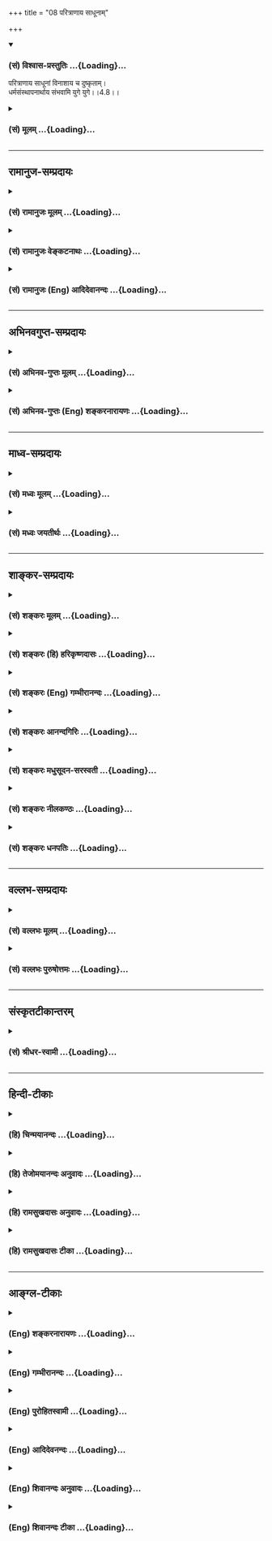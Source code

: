 +++
title = "08 परित्राणाय साधूनाम्"

+++
<div class="js_include" newlevelforh1="3" title="(सं) विश्वास-प्रस्तुतिः" unfilled url="/purANam/mahAbhAratam/06-bhIShma-parva/02-bhagavad-gItA-parva/saMskRtam/vishvAsa-prastutiH/04_jnAna-yogaH_brahmArp/08_paritrANAya_sAdhU.md">
<details open><summary><h3>(सं) विश्वास-प्रस्तुतिः ...{Loading}...</h3></summary>

परित्राणाय साधूनां विनाशाय च दुष्कृताम्।  
धर्मसंस्थापनार्थाय संभवामि युगे युगे।।4.8।।
</details>
</div>
<div class="js_include collapsed" newlevelforh1="3" title="(सं) मूलम्" unfilled url="/purANam/mahAbhAratam/06-bhIShma-parva/02-bhagavad-gItA-parva/saMskRtam/mUlam/04_jnAna-yogaH_brahmArp/08_paritrANAya_sAdhU.md">
<details><summary><h3>(सं) मूलम् ...{Loading}...</h3></summary>

परित्राणाय साधूनां विनाशाय च दुष्कृताम्।  
धर्मसंस्थापनार्थाय संभवामि युगे युगे।।4.8।।
</details>
</div>


_________________
## रामानुज-सम्प्रदायः
<div class="js_include collapsed" newlevelforh1="3" title="(सं) रामानुजः मूलम्" unfilled url="/purANam/mahAbhAratam/06-bhIShma-parva/02-bhagavad-gItA-parva/saMskRtam/rAmAnujaH/mUlam/04_jnAna-yogaH_brahmArp/08_paritrANAya_sAdhU.md">
<details><summary><h3>(सं) रामानुजः मूलम् ...{Loading}...</h3></summary>

।।4.8।। साधव उक्तलक्षणधर्मशीला वैष्णवाग्रेसरा मत्समाश्रयणे प्रवृत्ता
मन्नामकर्मस्वरूपाणाम् अवाङ्मनसगोचरतया मद्दर्शनाद् ऋते
स्वात्मधारणपोषणादिसुखम् अलभमाना अणुमात्रकालम् अपि कल्पसहस्रं मन्वानाः
प्रशिथिलसर्वगात्रा भवेयुः इति मत्स्वरूपचेष्टितावलोकनालापादिदानेन तेषां
**परित्राणाय** तद्विपरीतानां **विनाशाय** च क्षीणस्य वैदिकधर्मस्य
मदाराधनरूपस्य आराध्यस्वरूपप्रदर्शनेन तस्य स्थापनाय च देवमनुष्यादिरूपेण
**युगे युगे संभवामि।** कृतत्रेतादियुगविशेषनियमः अपि नास्ति इत्यर्थः।

</details>
</div>
<div class="js_include collapsed" newlevelforh1="3" title="(सं) रामानुजः वेङ्कटनाथः" unfilled url="/purANam/mahAbhAratam/06-bhIShma-parva/02-bhagavad-gItA-parva/saMskRtam/rAmAnujaH/venkaTanAthaH/04_jnAna-yogaH_brahmArp/08_paritrANAya_sAdhU.md">
<details><summary><h3>(सं) रामानुजः वेङ्कटनाथः ...{Loading}...</h3></summary>

  
  
।।4.8।। किमर्थं इति प्रश्नस्योत्तरमुच्यत इत्याह जन्मन इति। साधुशब्दोऽत्र
नासमर्थादिविषयः दुष्कृच्छब्दप्रतियोगिरूपत्वात् अतः
सुकृतिविषयोऽयमित्यभिप्रायेणोक्तं उक्तलक्षणधर्मशीला
इति। उक्तलक्षणशब्देनवेदेनोदितस्य इत्यादि परामृश्यते। ये
पुनरुक्तलक्षणधर्मेण देवतान्तराण्येव उपासते ये च
वैष्णवाःप्रदर्शनविद्यादिन्यायेन तत्तद्देवताविशिष्टवेषेणैव भगवन्तमुपासते
न तेषामवतारप्रदर्शनेऽत्यन्तनिर्बन्धः तत्तद्देवताकञ्चुकितवेषेणैव
तदपेक्षितसकलप्रदानोपपत्तेरित्यभिप्रायेणोक्तं वैष्णवाग्रेसरा इति
भगवद्भक्तवर्या इत्यर्थः। उक्तलक्षणधर्मशीला इतिवैष्णवाग्रेसरा इति
पदाभ्यांन चलति निजवर्णधर्मतो यः वि.पु.3।7।20वर्णाश्रमाचारवता वि.पु.3।8।9
इत्यादि सूचितम्। यथावस्थितमुपायं प्राप्यं चावलम्बमाना इति च फलितम्।
त्राणं हि नामात्रानिष्टनिवर्तनपूर्वकेष्टप्रापणम्।
एवंविधवैष्णवाग्रेसराणामनिष्टश्च भगवदलाभः तत्समाश्रयणपूर्वकं तल्लाभेनैव च
तस्यानिष्टस्य निवर्तनमित्यभिप्रेत्योच्यतेमत्समाश्रयण
इत्यारभ्यआलापादिदानेनेत्यन्तम्। नह्यमीषामन्नपानताम्बूलादिधारणपोषणादिकम्
किन्तुअहं कृष्ण एव सर्वं इत्यभिप्रायेणोच्यतेमद्दर्शनाद्विना
स्वात्मधारणपोषणादिकमलभमाना इति। अदर्शनं चानिष्पन्नयोगावस्थत्वात्। यद्यमी
मत्साक्षात्कारात्पूर्वमल्पं कालं लोचने मीलयित्वा सहेरन् तदाऽहमपि तादृशीं
तेषामवस्थां सहेयापि नत्वेते तथेत्यभिप्रायेणोक्तं
क्षणेत्यादि। त्रुटिर्युगायते त्वामपश्यताम् भाग.10।31।15 इत्यादिकमिह
भाव्यम्। अदर्शनदुःखस्य च चरमावस्थोच्यतेप्रशिथिलसर्वगावा भवेयुरिति।
स्वविश्लेषपरिक्लिष्टानामुज्जीवनाय प्रवृत्तस्य क्रमाद्भक्तानुभाव्याकारा
उच्यन्तेमत्स्वरूपचेष्टितावलोकनालापादिदानेनेति।
नह्यपवर्गसुखादिवदवतारमन्तरेण स्वसङ्कल्पमात्रेणैव तद्दातुं शक्यमिति
भावः। परित्राणाय इत्यत्रोपसर्गेण
विविधानिष्टनिवृत्तिपूर्वकविविधेष्टप्राप्तिः
सूचितेत्यभिप्रायेणमन्नामगुणकर्मेत्यादिकं धारणेत्यादिकं
स्वरूपचेष्टितेत्यादिकं चोक्तम्। स्वरूपमत्र विग्रहः। एवं
साधूनामान्तरभयात्परित्राणमुक्तम् अथ तेषामेव बाह्यभयात्परित्राणमुच्यत
इत्यभिप्रायेणाहतद्विपरीतानां विनाशाय चेति। चकारोऽन्वाचयार्थः।
इदमप्युक्तमन्तरादित्याधिकरणभाष्येसाधवो ह्युपासकाः
तत्परित्राणमेवोद्देश्यम् आनुषङ्गिकस्तु दुष्कृतां विनाशः
सङ्कल्पमात्रेणापि तदुपपत्तेः इति। भागवतानामपराधो हि
दुष्कृत्त्वकाष्ठेत्यभिप्रायेणतद्विपरीतानामित्युक्तम्। रिपूणामपि
वत्सलःमच्छरैस्त्वं रणे शान्तस्ततः पूतो भविष्यसि इतिवद्दुष्कृतामपि विनाशो
नात्यन्तविनाशः किन्तु
वैपरीत्यहेतुभूतराक्षसप्रभृतिशरीरग्रन्थ्यादिविनिवर्तनम् तन्निवृत्तौ च
तेषामपि धार्मिकत्वं सम्भवेदिति सोऽपि धर्मसंस्थापनपर्यवसितः।
मच्छेषभूतमाराधनं मयैव हि स्थापनीयमित्यभिप्रायेणमदाराधनरूपस्येत्युक्तम्।
अनुष्ठानमुखेनोपदेशमुखेन च धर्मप्रवर्तनं व्यासादिद्वाराऽपि शक्यम्
आराध्यरूपप्रदर्शनेन भक्त्युत्पादनमवतारासाधारणप्रयोजनम् परश्शतपरुषवादी
जन्मत्रयशत्रुः शिशुपालोऽपि हि कृष्णदर्शनेन प्रीतिमान्भूत्वा मुक्तिं गत
इत्यभिप्रायेणआराध्यस्वरूपप्रदर्शनेनेत्युक्तम्। रुपौदार्यगुणैः पुंसां
दृष्टिचित्तापहारिणाम् वा.रा.2।3।29 इत्यादि च भाव्यम्। एतेन धर्मस्य
सम्यक्स्थापनं हि स्वपर्यन्ततया स्थापनमित्युक्तं भवति। युगे युगे इति
वीप्सातात्पर्यं व्यनक्तिकृतत्रेतादीति। न तु प्रतियुगमवश्यं सम्भवामि नापि
युगविशेषनिर्बन्ध इति भावः।  
  

</details>
</div>
<div class="js_include collapsed" newlevelforh1="3" title="(सं) रामानुजः (Eng) आदिदेवानन्दः" unfilled url="/purANam/mahAbhAratam/06-bhIShma-parva/02-bhagavad-gItA-parva/saMskRtam/rAmAnujaH/english/AdidevAnandaH/04_jnAna-yogaH_brahmArp/08_paritrANAya_sAdhU.md">
<details><summary><h3>(सं) रामानुजः (Eng) आदिदेवानन्दः ...{Loading}...</h3></summary>

4.8 The good are those who follow the Dharma, as defined above. They are
the foremost among the Vaisnavas, who have taken refuge in Me. While My
name, acts and form are inaccessible to speech and thought, these
devotees cannot get support, sustenance etc., for themselves without
perceiving Me. They regard even a moment's time without Me as a thousand
Kalpas. They become broken in every limb because of the separation from
Me. So I am born from age to age in the forms of gods, men etc., for
protecting them by affording them the opportunity to behold My form and
acts and to converse with Me. I am born also for the destruction of
those who are opposed to such devotees and for the restoration of
declining Vedic Dharma, which consists of My worship. The main purpose
of incarnation is the revealing of His adorable form, so that all may
worship Him. The destruction of the wicked is secondary only. There is
no specific restrictions of the Yugas like Krta, Treta etc., for the
appearance of Divine Incarnations.

</details>
</div>


_________________
## अभिनवगुप्त-सम्प्रदायः
<div class="js_include collapsed" newlevelforh1="3" title="(सं) अभिनव-गुप्तः मूलम्" unfilled url="/purANam/mahAbhAratam/06-bhIShma-parva/02-bhagavad-gItA-parva/saMskRtam/abhinava-guptaH/mUlam/04_jnAna-yogaH_brahmArp/08_paritrANAya_sAdhU.md">
<details><summary><h3>(सं) अभिनव-गुप्तः मूलम् ...{Loading}...</h3></summary>

।।4.5 4.9।। बहूनि इत्यादि अर्जुन इत्यन्तम्। श्रीभगवान् किल
पूर्णषाड्गुण्यत्वात् शरीरसंपर्कमात्ररहितोऽपि स्थितिकारित्वात् कारुणिकतया
आत्मांशं सृजति। आत्मा पूर्णषाड्गुण्यः अंशः उपकारकत्वेन अप्रधानभूतो +++(N
omit अ)+++ यत्र तत् आत्मांशं शरीरं गृह्णाति इत्यर्थः। अत एवास्य जन्मदिव्यम्
यत आत्ममायया योगप्रज्ञया स्वस्वातन्त्रयशक्त्या +++(omits स्व)+++ आरब्धम् न
कर्मभिः। कर्मापि दिव्यम् फलदानासमर्थत्वात्। यश्चैवमेतत्तत्त्वं वेत्ति
आत्मन्यप्येवमेव मन्यते सोऽवश्यं भगवद्वासुदेवतत्त्वं जानाति।

</details>
</div>
<div class="js_include collapsed" newlevelforh1="3" title="(सं) अभिनव-गुप्तः (Eng) शङ्करनारायणः" unfilled url="/purANam/mahAbhAratam/06-bhIShma-parva/02-bhagavad-gItA-parva/saMskRtam/abhinava-guptaH/english/shankaranArAyaNaH/04_jnAna-yogaH_brahmArp/08_paritrANAya_sAdhU.md">
<details><summary><h3>(सं) अभिनव-गुप्तः (Eng) शङ्करनारायणः ...{Loading}...</h3></summary>

4.8 See Comment under 4.9

</details>
</div>


_________________
## माध्व-सम्प्रदायः
<div class="js_include collapsed" newlevelforh1="3" title="(सं) मध्वः मूलम्" unfilled url="/purANam/mahAbhAratam/06-bhIShma-parva/02-bhagavad-gItA-parva/saMskRtam/madhvaH/mUlam/04_jnAna-yogaH_brahmArp/08_paritrANAya_sAdhU.md">
<details><summary><h3>(सं) मध्वः मूलम् ...{Loading}...</h3></summary>

।।4.8।। न जन्मनैव परित्राणादि कार्यमिति नियमः। तथापि लीलया स्वभावेन च
यथेष्टचारी। तथा ह्युक्तम् देवस्यैष स्वभावोऽयम्। लोकवत्तु लीलाकैवल्यम्
ब्र.सू.2।1।33क्रीडतो बालकस्येव चेष्टां तस्य निशामय। अरिभयादिव स्वयं
पुराद्व्यवात्सीद्यदनन्तवीर्यः। पूर्णोऽयमस्यान्न न किञ्चिदाप्यं तथापि
सर्वाः कुरुते प्रवृत्तीः। अतो विरुद्धेषुमिमं वदन्ति परावरज्ञा मुनयः
प्रशान्ताः इत्यादि ऋग्वेदखिलेषु।

</details>
</div>
<div class="js_include collapsed" newlevelforh1="3" title="(सं) मध्वः जयतीर्थः" unfilled url="/purANam/mahAbhAratam/06-bhIShma-parva/02-bhagavad-gItA-parva/saMskRtam/madhvaH/jayatIrthaH/04_jnAna-yogaH_brahmArp/08_paritrANAya_sAdhU.md">
<details><summary><h3>(सं) मध्वः जयतीर्थः ...{Loading}...</h3></summary>

।।4.8।। परित्राणाय साधूनां इति साधुपरित्राणादिकं भगवदवतारस्य
प्रयोजनमुक्तम् तत्र किं जन्मनैव परित्राणादिकं कार्यमिति नियमः
इत्यपेक्षायामाह **ने**ति। जन्मना विनाऽपि कर्तुं समर्थत्वादिति भावः।
तर्हि किमर्थं जन्मेत्यत आह **तथापी**ति। यथेष्टचारी इच्छयैव तथा चरति
तथेच्छैव किमर्था इत्यत उक्तम् **लीलये**ति। लीलाप्यालस्यपरिहाराद्यर्था न
भवतीत्यत उक्तम् **स्वभावेन चे**ति। अत्रैव प्रमाणान्याह **तथा ही**ति।
अयमेष इयमिच्छा। अत्र प्रवृत्तिषु विरुद्धेषुं लोकविपरीतेच्छुम्।

</details>
</div>


_________________
## शाङ्कर-सम्प्रदायः
<div class="js_include collapsed" newlevelforh1="3" title="(सं) शङ्करः मूलम्" unfilled url="/purANam/mahAbhAratam/06-bhIShma-parva/02-bhagavad-gItA-parva/saMskRtam/shankaraH/mUlam/04_jnAna-yogaH_brahmArp/08_paritrANAya_sAdhU.md">
<details><summary><h3>(सं) शङ्करः मूलम् ...{Loading}...</h3></summary>

।।4.8।। **परित्राणाय** परिरक्षणाय **साधूनां** सन्मार्गस्थानाम् **विनाशाय
च दुष्कृतां** पापकारिणाम् किञ्च **धर्मसंस्थापनार्थाय** धर्मस्य सम्यक्
स्थापनं तदर्थं **संभवामि युगे युगे** प्रतियुगम्।। तत्

</details>
</div>
<div class="js_include collapsed" newlevelforh1="3" title="(सं) शङ्करः (हि) हरिकृष्णदासः" unfilled url="/purANam/mahAbhAratam/06-bhIShma-parva/02-bhagavad-gItA-parva/saMskRtam/shankaraH/hindI/harikRShNadAsaH/04_jnAna-yogaH_brahmArp/08_paritrANAya_sAdhU.md">
<details><summary><h3>(सं) शङ्करः (हि) हरिकृष्णदासः ...{Loading}...</h3></summary>

।।4.8।। किसलिये सत्मार्गमें स्थित साधुओंका परित्राण अर्थात् ( उनकी )
रक्षा करनेके के लिये पापकर्म करनेवाले दुष्टोंका नाश करनेके लिये और
धर्मकी अच्छी प्रकार स्थापना करनेके लिये मैं युगयुगमें अर्थात् प्रत्येक
युगमें प्रकट हुआ करता हूँ।

</details>
</div>
<div class="js_include collapsed" newlevelforh1="3" title="(सं) शङ्करः (Eng) गम्भीरानन्दः" unfilled url="/purANam/mahAbhAratam/06-bhIShma-parva/02-bhagavad-gItA-parva/saMskRtam/shankaraH/english/gambhIrAnandaH/04_jnAna-yogaH_brahmArp/08_paritrANAya_sAdhU.md">
<details><summary><h3>(सं) शङ्करः (Eng) गम्भीरानन्दः ...{Loading}...</h3></summary>

4.8 Paritranaya, for the protection; sadhunam, of the pious, the
followers of the virtuous path; vinasaya, for the destruction; duskrtam,
of the evil-doers, of the sinful ones; and also dharmasamsthapanarthaya,
for establishing virtue fully;-for that purpose, sambhavami, I manifest
Myself; yuge yuge, in every age.

</details>
</div>
<div class="js_include collapsed" newlevelforh1="3" title="(सं) शङ्करः आनन्दगिरिः" unfilled url="/purANam/mahAbhAratam/06-bhIShma-parva/02-bhagavad-gItA-parva/saMskRtam/shankaraH/AnandagiriH/04_jnAna-yogaH_brahmArp/08_paritrANAya_sAdhU.md">
<details><summary><h3>(सं) शङ्करः आनन्दगिरिः ...{Loading}...</h3></summary>

।।4.8।। यथोक्ते काले कृतकृत्यस्य भगवतो मायाकृते जन्मनि प्रश्नपूर्वकं
प्रयोजनमाह **किमर्थमित्यादिना।** यथा साधूनां रक्षणमसाधूनां निग्रहश्च
भगवदवतारफलं तथा फलान्तरमपि तस्यास्तीत्याह **किञ्चेति।** धर्मे हि
स्थापिते जगदेव स्थापितं भवत्यन्यथा भिन्नमर्यादं
जगदसंगतत्वमापद्येतेत्यर्थः।

</details>
</div>
<div class="js_include collapsed" newlevelforh1="3" title="(सं) शङ्करः मधुसूदन-सरस्वती" unfilled url="/purANam/mahAbhAratam/06-bhIShma-parva/02-bhagavad-gItA-parva/saMskRtam/shankaraH/madhusUdana-sarasvatI/04_jnAna-yogaH_brahmArp/08_paritrANAya_sAdhU.md">
<details><summary><h3>(सं) शङ्करः मधुसूदन-सरस्वती ...{Loading}...</h3></summary>

।।4.8।। तत्किं धर्मस्य हानिरधर्मस्य च वृद्धिस्तव परितोषकारणं येन
तस्मिन्नेव काल आविर्भवसीति। तथाचानर्थावह एव तवावतारः स्यादिति नेत्याह
धर्महाम्या हीयमानानां साधूनां पुण्यकारिणां वेदमार्गस्थानां परित्राणाय
परितः सर्वतो रक्षणाय तथा अधर्मवृद्ध्या वर्धमानानां दुष्कृतां पापकारिणां
वेदमार्गविरोधिनां विनाशाय च तदुभयं कथं स्यादिति तदाह। धर्मसंस्थापनार्थाय
धर्मस्य सम्यगधर्मनिवारणेन स्थापनं वेदमार्गपरिरक्षणं धर्मसंस्थापनं तदर्थं
संभवामि पूर्ववत्। युगे युगे प्रतियुगम्।

</details>
</div>
<div class="js_include collapsed" newlevelforh1="3" title="(सं) शङ्करः नीलकण्ठः" unfilled url="/purANam/mahAbhAratam/06-bhIShma-parva/02-bhagavad-gItA-parva/saMskRtam/shankaraH/nIlakaNThaH/04_jnAna-yogaH_brahmArp/08_paritrANAya_sAdhU.md">
<details><summary><h3>(सं) शङ्करः नीलकण्ठः ...{Loading}...</h3></summary>

।।4.8।। किमर्थमात्मानं मायया सृजसीत्यत आह **परित्राणायेति।** दुष्कृतां
दुष्टं कर्म कुर्वतां पापिनाम्। संभवाम्याविर्भवामि।

</details>
</div>
<div class="js_include collapsed" newlevelforh1="3" title="(सं) शङ्करः धनपतिः" unfilled url="/purANam/mahAbhAratam/06-bhIShma-parva/02-bhagavad-gItA-parva/saMskRtam/shankaraH/dhanapatiH/04_jnAna-yogaH_brahmArp/08_paritrANAya_sAdhU.md">
<details><summary><h3>(सं) शङ्करः धनपतिः ...{Loading}...</h3></summary>

।।4.8।। अवतरणप्रयोजनमाह। परित्राणाय रक्षणाय साधूनां सन्मार्गस्थानां
भक्तानाम्। विनाशाय च पापिष्ठानाम्। किंच धर्मसंस्थापनार्थाय।
तथाचावतरणप्रयोजनत्रयमुक्तम्। यत्तु तदुभयं कथं स्यादित्यत आह।
धर्मसंस्थापनार्थायेति तच्चिन्त्यम्। धर्मसंस्थापनेन साधूनां रक्षणस्य
पापिनां नाशस्य चासिद्धेः। यथा वसुदेवग्रहेऽवतीर्णेन श्रीकृष्णेन
गीताद्युपदेशेन धर्मसंस्थापनं युधिष्ठिरादिपरिपालनेन साधुपरित्राणां
कंसादिमारणेन दुष्कृतां विनाश इति प्रयोजनत्रयमेव संपादितम्। नहि
गीतोपदेशमात्रेण तत्र तत्र कृतमर्जुनसंरक्षणं तत्तदुपायैः कर्मनाश्च
सिध्यतीति दिक्। एतेन साधुरक्षणेन दुष्टवधेन च धर्मं स्थिरीकर्तुमिति
प्रत्युक्तम्। नहि वसुदेवादिरक्षणेन कंसादिवधेन च कस्यचिद्धर्मस्य स्थापनं
भवति धर्मस्थापनहेतुभूतैतत्कर्मद्वयाकर्तुर्व्यासावतारस्य
धर्मसंस्थापनार्थस्य वैयर्थ्यापत्तेश्च। तथाच कदाचिदेकस्मै
कदाचिद्द्वाभ्यां कदाचित्सर्वस्मै प्रयोजनाय भगवदवतरणमिति ध्येयम्।

</details>
</div>


_________________
## वल्लभ-सम्प्रदायः
<div class="js_include collapsed" newlevelforh1="3" title="(सं) वल्लभः मूलम्" unfilled url="/purANam/mahAbhAratam/06-bhIShma-parva/02-bhagavad-gItA-parva/saMskRtam/vallabhaH/mUlam/04_jnAna-yogaH_brahmArp/08_paritrANAya_sAdhU.md">
<details><summary><h3>(सं) वल्लभः मूलम् ...{Loading}...</h3></summary>

।।4.7 4.8।। कदा किमर्थं सम्भवसीत्यपेक्षायां स्वप्रादुर्भावकालमाह
द्वाभ्याम् यदा यदा हीति। परित्राणायेति। साधूनां धर्मवतां परित्राणाय
तत्प्रतिपक्षाणां दुष्कृतां दुष्टं कर्म कुर्वतां विनाशाय च युगेयुगे
सम्भवामि। न चात्रावतारकालनियम इत्येतदर्थं यदा यदा युगेयुगे इत्युक्तम्
नचैवं दुष्टनिग्रहं कुर्वतोऽपि वैषम्यं शङ्कनीयं यथा चोक्तं लालने ताडने
मातुर्नाकारुण्यं यथाऽर्मके। तद्वदेव महेशस्य नियन्तुर्गुणदोषयोः इति।

</details>
</div>
<div class="js_include collapsed" newlevelforh1="3" title="(सं) वल्लभः पुरुषोत्तमः" unfilled url="/purANam/mahAbhAratam/06-bhIShma-parva/02-bhagavad-gItA-parva/saMskRtam/vallabhaH/puruShottamaH/04_jnAna-yogaH_brahmArp/08_paritrANAya_sAdhU.md">
<details><summary><h3>(सं) वल्लभः पुरुषोत्तमः ...{Loading}...</h3></summary>

  
  
।।4.8।। एवं धर्मार्थं जीवान् सृष्ट्वा तेषां रक्षणार्थं चाहं प्रकटो
भवामीत्याहुः परित्राणायेति। साधूनां भक्तानां परित्राणाय दुष्कृतां
धर्मप्रतिपक्षिणां नाशाय धर्मसंस्थापनाय ज्ञानकर्माश्रमादिरूपस्य
सम्यक्प्रकारेणस्थापनाय युगे युगे सम्भवामीति। सम्यक्प्रकारेण भवामि प्रकटो
भवामि न जीववद्भवामि।  
  

</details>
</div>


_________________
## संस्कृतटीकान्तरम्
<div class="js_include collapsed" newlevelforh1="3" title="(सं) श्रीधर-स्वामी" unfilled url="/purANam/mahAbhAratam/06-bhIShma-parva/02-bhagavad-gItA-parva/saMskRtam/shrIdhara-svAmI/04_jnAna-yogaH_brahmArp/08_paritrANAya_sAdhU.md">
<details><summary><h3>(सं) श्रीधर-स्वामी ...{Loading}...</h3></summary>

।।4.8।। किमर्थमित्यपेक्षायामाह **परित्राणायेति।** साधूनां स्वधर्मवर्तिनां
रक्षणाय। दुष्टं कर्म कुर्वन्तीति दुष्कृतस्तेषां वधाय च। एवं धर्मस्य
संस्थापनार्थाय साधुरक्षणेन दुष्टवधेन च धर्मं स्थिरीकर्तुं युगेयुगे
तत्तदवसरे संभवामीत्यर्थः। नचैवं दुष्टनिग्रहं कुर्वतोऽपि नैर्घृण्यं
शङ्कनीयम्। यथाचाहुःलालने ताडने मातुर्नाकारुण्यं यथार्भके। तद्वदेव
महेशस्य नियन्तुर्गुणदोषयोः।। इति।

</details>
</div>


_________________
## हिन्दी-टीकाः
<div class="js_include collapsed" newlevelforh1="3" title="(हि) चिन्मयानन्दः" unfilled url="/purANam/mahAbhAratam/06-bhIShma-parva/02-bhagavad-gItA-parva/hindI/chinmayAnandaH/04_jnAna-yogaH_brahmArp/08_paritrANAya_sAdhU.md">
<details><summary><h3>(हि) चिन्मयानन्दः ...{Loading}...</h3></summary>

।।4.8।। यह तो स्पष्ट है कि बिना किसी इच्छा अथवा प्रयोजन के ईश्वर अपने को
व्यक्त नहीं करता। इच्छाओं के आत्यन्तिक अभाव का अर्थ है कर्मों का पूर्ण
अभाव। बिना किसी साधन के विद्युत् शक्ति किसी विशेष रूप में व्यक्त नहीं हो
सकती। इसी प्रकार परमब्रह्म किसी प्रयोजन के अभाव में किसी उत्कृष्ट अथवा
निकृष्ट उपाधि को न धारण कर सकता है और न उसे उसकी कोई आवश्यकता ही होती
है। जिस प्रकार शान्त और स्थिर जल में किसी वस्तु के डालने पर उसमें तरंगे
उठने लगती हैं उसी प्रकार इच्छा रूपी विक्षेपक के होने पर ही परम पूर्ण
स्वरूप में से उच्च या हीन किसी प्रकार की सृष्टि की उत्पत्ति संभव
है। पूर्ण परमात्मा में गोपाल कृष्ण के रूप में अवतार लेने की कारण रूप जो
इच्छा है उसे यहाँ व्यास जी अपने शब्दों में वर्णन करते हैं। सब इच्छाओं
में सर्वोत्तम दैवी इच्छा है जगत् की निस्वार्थ भाव से सेवा करने की इच्छा
किन्तु वह भी एक इच्छा ही है। कर्तव्य पालन करने वाले साधु पुरुषों के
रक्षण का कार्य करते हुये अपनी माया का आश्रय लेकर एक और कार्य अवतारी
पुरुष को करना होता है वह है दुष्टों का संहार। दुष्टों के संहार से
तात्पर्य शब्दश दुष्ट व्यक्तियों के संहार से ही समझना आवश्यक नहीं है
उसमें दुष्ट प्रवृत्तियों का नाश अभिप्रेत है। वस्त्र रखने की आलमारी रखने
की पुर्नव्यवस्था करने के समान यह कार्य है। जो वस्त्र अत्यन्त निरुपयोगी
हो जाते हैं उन्हें नये वस्त्रों के रखने हेतु स्थान बनाने हेतु वहाँ से
हटाना ही पड़ता है। इसी प्रकार अवतारी पुरुष साधुओं का उत्साह बढ़ाते हैं
दुष्टों के स्वभाव को परिवर्तित करने का प्रयत्न करते हैं और कभीकभी
दुष्टों का पूर्ण संहार भी आवश्यक हो जाता है। अर्जुन के लिये इतना सब कुछ
विस्तार से बताना पड़ा क्योंकि वह श्रीकृष्ण के वास्तविक स्वरूप के विषय
में सर्वथा अनभिज्ञ था। श्रीकृष्ण को एक मनुष्य और मित्र के रूप में ही
समझने के कारण वह प्रथम अध्याय में इतने प्रकार के तर्क प्रस्तुत करता रहा
अन्यथा उसमें इतना साहस ही नहीं होता। यदि यह मान भी लिया जाय कि अर्जुन को
श्रीकृष्ण के ईश्वरत्व के विषय में पूर्ण भान था तब इसका अर्थ होगा कि एक
नास्तिक के समान श्रीकृष्ण की सहायता पाकर भी वह अपने विजय के प्रति पूर्ण
आश्वस्त नहीं था यह उचित नहीं प्रतीत होता। जब भगवान् उसे अपना मित्र भक्त
कहते हैं तब वह शिशुओं की सी सरलता से उनसे कहता है आप मुझे सिखाइये मैं
आपका शष्य हूँ। इस वाक्य में श्रीकृष्ण के प्रति उसका आदर भाव तो स्पष्ट
होता है किन्तु किसी भी प्रकार उसमें उनके ईश्वरत्व का ज्ञान होना सिद्ध
नहीं होता। भगवान् अपने ही विषय में जानकारी क्यों दे रहे हैं

</details>
</div>
<div class="js_include collapsed" newlevelforh1="3" title="(हि) तेजोमयानन्दः अनुवादः" unfilled url="/purANam/mahAbhAratam/06-bhIShma-parva/02-bhagavad-gItA-parva/hindI/tejomayAnandaH/anuvAdaH/04_jnAna-yogaH_brahmArp/08_paritrANAya_sAdhU.md">
<details><summary><h3>(हि) तेजोमयानन्दः अनुवादः ...{Loading}...</h3></summary>

।।4.8।। साधु पुरुषों के रक्षण, दुष्कृत्य करने वालों के नाश, तथा धर्म
संस्थापना के लिये, मैं प्रत्येक युग में प्रगट होता हूँ।।

</details>
</div>
<div class="js_include collapsed" newlevelforh1="3" title="(हि) रामसुखदासः अनुवादः" unfilled url="/purANam/mahAbhAratam/06-bhIShma-parva/02-bhagavad-gItA-parva/hindI/rAmasukhadAsaH/anuvAdaH/04_jnAna-yogaH_brahmArp/08_paritrANAya_sAdhU.md">
<details><summary><h3>(हि) रामसुखदासः अनुवादः ...{Loading}...</h3></summary>

।।4.8।। साधुओं-(भक्तों-) की रक्षा करनेके लिये, पापकर्म करनेवालोंका विनाश
करनेके लिये और धर्मकी भलीभाँति स्थापना करनेके लिये मैं युग-युगमें प्रकट
हुआ करता हूँ।

</details>
</div>
<div class="js_include collapsed" newlevelforh1="3" title="(हि) रामसुखदासः टीका" unfilled url="/purANam/mahAbhAratam/06-bhIShma-parva/02-bhagavad-gItA-parva/hindI/rAmasukhadAsaH/TIkA/04_jnAna-yogaH_brahmArp/08_paritrANAya_sAdhU.md">
<details><summary><h3>(हि) रामसुखदासः टीका ...{Loading}...</h3></summary>

4.8।।***व्याख्या--*'परित्राणाय साधूनाम्'--**साधु मनुष्योंके द्वारा ही
अधर्मका नाश और धर्मका प्रचार होता है, इसलिये उनकी रक्षा करनेके लिये
भगवान् अवतार लेते हैं। दूसरोंका हित करना ही जिनका स्वभाव है और जो
भगवान्के नाम, रूप, गुण, प्रभाव, लीला आदिका श्रद्धा-प्रेमपूर्वक स्मरण,
कीर्तन आदि करते हैं और लोगोंमें भी इसका प्रचार करते हैं, ऐसे भगवान्के
आश्रित भक्तोंके लिये यहाँ **'साधूनाम्'** पद आया है।  
  
जिसका एकमात्र परमात्मप्राप्तिका उद्देश्य है, वह साधु है **(टिप्पणी प₀
223)** और जिसका नाशवान् संसारका उद्देश्य है, वह असाधु है। असत् और
परिवर्तनशील वस्तुमें सद्भाव करने और उसे महत्त्व देनेसे कामनाएँ पैदा होती
है। ज्यों-ज्यों कामनाएँ नष्ट होती हैं, त्यों-त्यों साधुता आती है और
ज्यों-ज्यों कामनाएँ बढ़ती हैं, त्यों-त्यों साधुता लुप्त होती है। कारण कि
असाधुताका मूल हेतु कामना ही है। साधुतासे अपना उद्धार और लोगोंका स्वतः
उपकार होता है। साधु पुरुषके भावों और क्रियाओँमें पशु, पक्षी, वृक्ष,
पर्वत, मनुष्य, देवता, पितर, ऋषि, मुनि आदि सबका हित भरा रहता है--

</details>
</div>


_________________
## आङ्ग्ल-टीकाः
<div class="js_include collapsed" newlevelforh1="3" title="(Eng) शङ्करनारायणः" unfilled url="/purANam/mahAbhAratam/06-bhIShma-parva/02-bhagavad-gItA-parva/english/shankaranArAyaNaH/04_jnAna-yogaH_brahmArp/08_paritrANAya_sAdhU.md">
<details><summary><h3>(Eng) शङ्करनारायणः ...{Loading}...</h3></summary>

4.8. For the protection of the good people, and for the destruction of
evil-doers, and for the purpose of firmly establishing righteousness, I
take birth in every age.

</details>
</div>
<div class="js_include collapsed" newlevelforh1="3" title="(Eng) गम्भीरानन्दः" unfilled url="/purANam/mahAbhAratam/06-bhIShma-parva/02-bhagavad-gItA-parva/english/gambhIrAnandaH/04_jnAna-yogaH_brahmArp/08_paritrANAya_sAdhU.md">
<details><summary><h3>(Eng) गम्भीरानन्दः ...{Loading}...</h3></summary>

4.8 For the protection of the pious, the destruction of the evil-doers,
and establishing virtue, I manifest Myself in every age.

</details>
</div>
<div class="js_include collapsed" newlevelforh1="3" title="(Eng) पुरोहितस्वामी" unfilled url="/purANam/mahAbhAratam/06-bhIShma-parva/02-bhagavad-gItA-parva/english/purohitasvAmI/04_jnAna-yogaH_brahmArp/08_paritrANAya_sAdhU.md">
<details><summary><h3>(Eng) पुरोहितस्वामी ...{Loading}...</h3></summary>

4.8 To protect the righteous, to destroy the wicked and to establish the
kingdom of God, I am reborn from age to age.

</details>
</div>
<div class="js_include collapsed" newlevelforh1="3" title="(Eng) आदिदेवनन्दः" unfilled url="/purANam/mahAbhAratam/06-bhIShma-parva/02-bhagavad-gItA-parva/english/AdidevanandaH/04_jnAna-yogaH_brahmArp/08_paritrANAya_sAdhU.md">
<details><summary><h3>(Eng) आदिदेवनन्दः ...{Loading}...</h3></summary>

4.8 For the protection of the good and also for the destruction of the
wicked, for the establishment of Dharma, am I born from age to age.

</details>
</div>
<div class="js_include collapsed" newlevelforh1="3" title="(Eng) शिवानन्दः अनुवादः" unfilled url="/purANam/mahAbhAratam/06-bhIShma-parva/02-bhagavad-gItA-parva/english/shivAnandaH/anuvAdaH/04_jnAna-yogaH_brahmArp/08_paritrANAya_sAdhU.md">
<details><summary><h3>(Eng) शिवानन्दः अनुवादः ...{Loading}...</h3></summary>

4.8 For the protection of the good, for the destruction of the wicked
and for the establishment of righteousness, I am born in every age.

</details>
</div>
<div class="js_include collapsed" newlevelforh1="3" title="(Eng) शिवानन्दः टीका" unfilled url="/purANam/mahAbhAratam/06-bhIShma-parva/02-bhagavad-gItA-parva/english/shivAnandaH/TIkA/04_jnAna-yogaH_brahmArp/08_paritrANAya_sAdhU.md">
<details><summary><h3>(Eng) शिवानन्दः टीका ...{Loading}...</h3></summary>

4.8 परित्राणाय for the protection; साधूनाम् of the good; विनाशाय for the
destruction; च and; दुष्कृताम् of the wicked; धर्मसंस्थापनार्थाय for the
establishment of righteousness; संभवामि (I) am born; युगे युगे in every
age.Commentary Sadhunam The good who lead a life of righteousness; who
utiles their bodies in the service of humanity; who are free from
selfishness; lust and greed; and who devote their lives to divine
contemplation.Dushkritam Evildoers who lead a life of unrighteousness;
who break the laws of the society; who are vain and are dishonest and
greedy; who injure others; who take possession of the property of others
by force; and who commit atrocious crimes of various sorts.

</details>
</div>

